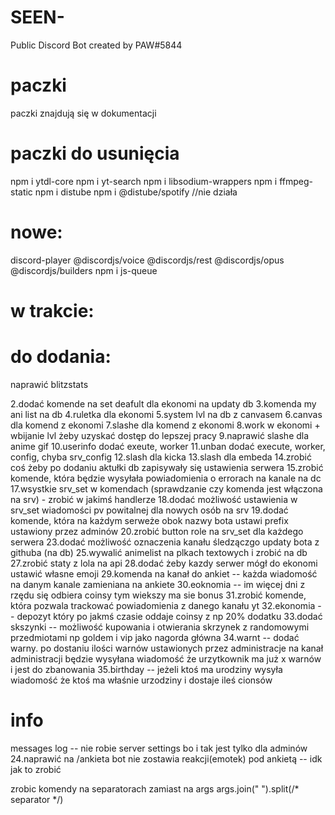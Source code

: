 # SEEN-
 Public Discord Bot created by PAW#5844

# paczki
paczki znajdują się w dokumentacji

# paczki do usunięcia
npm i ytdl-core
npm i yt-search
npm i libsodium-wrappers
npm i ffmpeg-static
npm i distube
npm i @distube/spotify //nie działa

# nowe:
discord-player
@discordjs/voice
@discordjs/rest
@discordjs/opus 
@discordjs/builders
npm i js-queue

# w trakcie:

# do dodania:
naprawić blitzstats

2.dodać komende na set deafult dla ekonomi na updaty db
    3.komenda my ani list na db
    4.ruletka dla ekonomi
    5.system lvl na db z canvasem
    6.canvas dla komend z ekonomi
    7.slashe dla komend z ekonomi
    8.work w ekonomi + wbijanie lvl żeby uzyskać dostęp do lepszej pracy
    9.naprawić slashe dla anime gif
    10.userinfo dodać exeute, worker
    11.unban dodać execute, worker, config, chyba srv_config
    12.slash dla kicka
    13.slash dla embeda
    14.zrobić coś żeby po dodaniu aktułki db zapisywały się ustawienia serwera
    15.zrobić komende, która będzie wysyłała powiadomienia o errorach na kanale na dc
    17.wsystkie srv_set w komendach (sprawdzanie czy komenda jest włączona na srv) -
    zrobić w jakimś handlerze
    18.dodać możliwość ustawienia w srv_set wiadomości pv powitalnej dla nowych osób na srv
    19.dodać komende, która na każdym serweże obok nazwy bota ustawi prefix ustawiony przez adminów
    20.zrobić button role na srv_set dla każdego serwera
    23.dodać możliwość oznaczenia kanału śledzączgo updaty bota z githuba (na db)
    25.wywalić animelist na plkach textowych i zrobić na db
    27.zrobić staty z lola na api
    28.dodać żeby kazdy serwer mógł do ekonomi ustawić własne emoji
    29.komenda na kanał do ankiet -- każda wiadomość na danym kanale zamieniana na ankiete
    30.eoknomia -- im więcej dni z rzędu się odbiera coinsy tym wiekszy ma sie bonus
    31.zrobić komende, która pozwala trackować powiadomienia z danego kanału yt
    32.ekonomia -- depozyt który po jakmś czasie oddaje coinsy z np 20% dodatku
    33.dodać skszynki -- możliwość kupowania i otwierania skrzynek z randomowymi przedmiotami np goldem i vip jako nagorda główna
    34.warnt -- dodać warny. po dostaniu ilości warnów ustawionych przez administracje na kanał administracji będzie wysyłana wiadomość że urzytkownik ma już x warnów i jest do zbanowania
    35.birthday -- jeżeli ktoś ma urodziny wysyła wiadomość że ktoś ma właśnie urzodziny i dostaje ileś cionsów

# info
messages log -- nie robie server settings bo i tak jest tylko dla adminów
24.naprawić na /ankieta bot nie zostawia reakcji(emotek) pod ankietą -- idk jak to zrobić

zrobic komendy na separatorach zamiast na args 
args.join(" ").split(/* separator */)